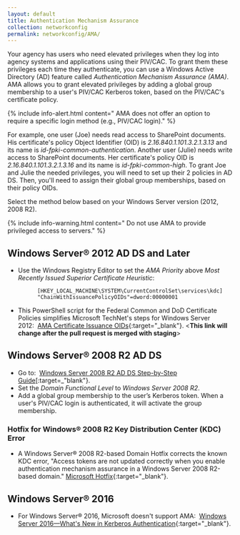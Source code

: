 ```yaml
---
layout: default
title: Authentication Mechanism Assurance
collection: networkconfig
permalink: networkconfig/AMA/
---
```


Your agency has users who need elevated privileges when they log into agency systems and applications using their PIV/CAC. To grant them these privileges each time they authenticate, you can use a Windows Active Directory (AD) feature called _Authentication Mechanism Assurance (AMA)_. AMA allows you to grant elevated privileges by adding a global group membership to a user's PIV/CAC Kerberos token, based on the PIV/CAC's certificate policy.

{% include info-alert.html content=" AMA does not offer an option to require a specific login method (e.g., PIV/CAC login)." %}

For example, one  user (Joe) needs read access to SharePoint documents. His certificate's policy Object Identifier (OID) is _2.16.840.1.101.3.2.1.3.13_ and its name is _id-fpki-common-authentication_. Another user (Julie) needs write access to SharePoint documents. Her certificate's policy OID is _2.16.840.1.101.3.2.1.3.16_ and its name is _id-fpki-common-high_. To grant Joe and Julie the needed privileges, you will need to set up their 2 policies in AD DS. Then, you'll need to assign their global group memberships, based on their policy OIDs. 

Select the method below based on your Windows Server version (2012, 2008 R2).

{% include info-warning.html content=" Do not use AMA to provide privileged access to servers." %}

## Windows Server® 2012 AD DS and Later

* Use the Windows Registry Editor to set the _AMA Priority_ above _Most Recently Issued Superior Certificate Heuristic_:

            [HKEY_LOCAL_MACHINE\SYSTEM\CurrentControlSet\services\kdc]
            "ChainWithIssuancePolicyOIDs"=dword:00000001

* This PowerShell script for the Federal Common and DoD Certificate Policies simplifies Microsoft TechNet's steps for Windows Server 2012:&nbsp;&nbsp;[AMA Certificate Issuance OIDs](https://github.com/GSA/ficam-scripts/tree/auth-mech-assurance/_AMA){:target="_blank"}. <**This link will change after the pull request is merged with staging**>

## Windows Server® 2008 R2 AD DS

* Go to:&nbsp;&nbsp;[Windows Server 2008 R2 AD DS Step-by-Step Guide](https://technet.microsoft.com/en-us/library/dd378897(v=WS.10).aspx)[:target=_"blank"}.
* Set the _Domain Functional Level_ to _Windows Server 2008 R2_.
* Add a global group membership to the user’s Kerberos token. When a user's PIV/CAC login is authenticated, it will activate the group membership.

### Hotfix for Windows® 2008 R2 Key Distribution Center (KDC) Error

* A Windows Server® 2008 R2-based Domain Hotfix corrects the known KDC error, "Access tokens are not updated correctly when you enable authentication mechanism assurance in a Windows Server 2008 R2-based domain." [Microsoft Hotfix](http://support.microsoft.com/kb/2771254){:target="_blank"}.

## Windows Server® 2016

* For Windows Server® 2016, Microsoft doesn't support AMA:&nbsp;&nbsp;[Windows Server 2016&mdash;What's New in Kerberos Authentication](https://docs.microsoft.com/en-us/windows-server/security/kerberos/whats-new-in-kerberos-authentication){:target="_blank"}. 
